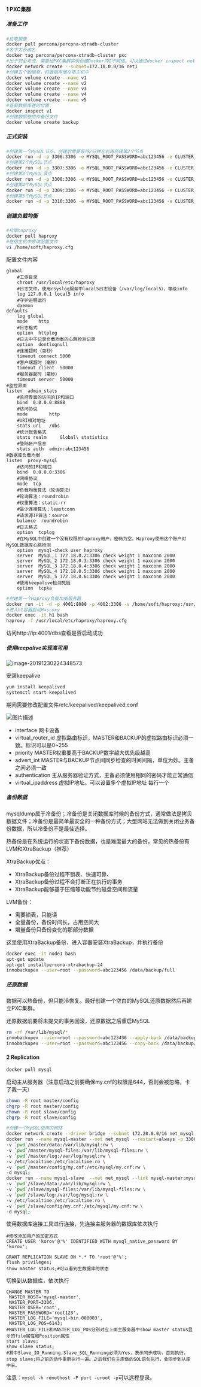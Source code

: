 #### 1 PXC集群

##### 准备工作

```bash
#拉取镜像
docker pull percona/percona-xtradb-cluster
#名字太长改名
docker tag percona/percona-xtradb-cluster pxc
#出于安全考虑，需要给PXC集群实例创建Docker内I不网络。可以通过docker inspect net1查看网络，和docker network rm net1删除网络
docker network create --subnet=172.18.0.0/16 net1
#创建五个数据卷，将数据存储在宿主机中
docker volume create --name v1
docker volume create --name v2
docker volume create --name v3
docker volume create --name v4
docker volume create --name v5
#查看数据库卷的位置
docker inspect v1
#创建数据卷用作备份文件
docker volume create backup
```

##### 正式安装

```bash
#创建第一个MySQL节点，创建后需要等待2分钟左右再创建第2个节点
docker run -d -p 3306:3306 -e MYSQL_ROOT_PASSWORD=abc123456 -e CLUSTER_NAME=PXC -e XTRABACKUP_PASSWORD=abc123456 -v v1:/var/lib/mysql -v backup:/data --privileged --name=node1 --net=net1 --ip 172.18.0.2 pxc
#创建第2个MySQL节点
docker run -d -p 3307:3306 -e MYSQL_ROOT_PASSWORD=abc123456 -e CLUSTER_NAME=PXC -e XTRABACKUP_PASSWORD=abc123456 -e CLUSTER_JOIN=node1 -v v2:/var/lib/mysql -v backup:/data --privileged --name=node2 --net=net1 --ip 172.18.0.3 pxc
#创建第3个MySQL节点
docker run -d -p 3308:3306 -e MYSQL_ROOT_PASSWORD=abc123456 -e CLUSTER_NAME=PXC -e XTRABACKUP_PASSWORD=abc123456 -e CLUSTER_JOIN=node1 -v v3:/var/lib/mysql --privileged --name=node3 --net=net1 --ip 172.18.0.4 pxc
#创建第4个MySQL节点
docker run -d -p 3309:3306 -e MYSQL_ROOT_PASSWORD=abc123456 -e CLUSTER_NAME=PXC -e XTRABACKUP_PASSWORD=abc123456 -e CLUSTER_JOIN=node1 -v v4:/var/lib/mysql --privileged --name=node4 --net=net1 --ip 172.18.0.5 pxc
#创建第5个MySQL节点
docker run -d -p 3310:3306 -e MYSQL_ROOT_PASSWORD=abc123456 -e CLUSTER_NAME=PXC -e XTRABACKUP_PASSWORD=abc123456 -e CLUSTER_JOIN=node1 -v v5:/var/lib/mysql -v backup:/data --privileged --name=node5 --net=net1 --ip 172.18.0.6 pxc
```

##### 创建负载均衡

```bash
#拉取haproxy
docker pull haproxy
#在宿主机中修改配置文件
vi /home/soft/haproxy.cfg
```

配置文件内容

```
global
    #工作目录
    chroot /usr/local/etc/haproxy
    #日志文件，使用rsyslog服务中local5日志设备（/var/log/local5），等级info
    log 127.0.0.1 local5 info
    #守护进程运行
    daemon
defaults
    log global
    mode    http
    #日志格式
    option  httplog
    #日志中不记录负载均衡的心跳检测记录
    option  dontlognull
    #连接超时（毫秒）
    timeout connect 5000
    #客户端超时（毫秒）
    timeout client  50000
    #服务器超时（毫秒）
    timeout server  50000
#监控界面   
listen  admin_stats
    #监控界面的访问的IP和端口
    bind  0.0.0.0:8888
    #访问协议
    mode        http
    #URI相对地址
    stats uri   /dbs
    #统计报告格式
    stats realm     Global\ statistics
    #登陆帐户信息
    stats auth  admin:abc123456
#数据库负载均衡
listen  proxy-mysql
    #访问的IP和端口
    bind  0.0.0.0:3306  
    #网络协议
    mode  tcp
    #负载均衡算法（轮询算法）
    #轮询算法：roundrobin
    #权重算法：static-rr
    #最少连接算法：leastconn
    #请求源IP算法：source 
    balance  roundrobin
    #日志格式
    option  tcplog
    #在MySQL中创建一个没有权限的haproxy用户，密码为空。Haproxy使用这个账户对MySQL数据库心跳检测
    option  mysql-check user haproxy
    server  MySQL_1 172.18.0.2:3306 check weight 1 maxconn 2000  
    server  MySQL_2 172.18.0.3:3306 check weight 1 maxconn 2000  
    server  MySQL_3 172.18.0.4:3306 check weight 1 maxconn 2000 
    server  MySQL_4 172.18.0.5:3306 check weight 1 maxconn 2000
    server  MySQL_5 172.18.0.6:3306 check weight 1 maxconn 2000
    #使用keepalive检测死链
    option  tcpka  
```

```bash
#创建第一个Haproxy负载均衡服务器
docker run -it -d -p 4001:8888 -p 4002:3306 -v /home/soft/haproxy:/usr/local/etc/haproxy --name h1 --privileged --net=net1 --ip 172.18.0.7 haproxy
#进入h1容器启动Hasroxy
docker exec -it h1 bash
haproxy -f /usr/local/etc/haproxy/haproxy.cfg
```

访问http://ip:4001/dbs查看是否启动成功

##### 使用keepalive实现高可用

![image-20191230224348573](F:/MyGitHub/ChinaGitHub/gitee/MyNote/技术/docker/picture/image-20191230224348573.png)

安装keepalive

```bash
yum install keepalived
systemctl start keepalived
```

期间需要修改配置文件/etc/keepalived/keepalived.conf

![图片描述](F:/MyGitHub/ChinaGitHub/gitee/MyNote/技术/docker/picture/5baf4b9000011b0807820397.png)

- interface 网卡设备
- virtual_router_id 虚拟路由标识，MASTER和BACKUP的虚拟路由标识必须一致。标识可以是0~255
- priority MASTER权重要高于BACKUP数字越大优先级越高
- advert_int  MASTER与BACKUP节点间同步检查的时间间隔，单位为妙。主备之间必须一致
- authentication 主从服务器验证方式，主备必须使用相同的密码才能正常通信
- virtual_ipaddress 虚拟IP地址。可以设置多个虚拟IP地址 每行一个

##### 备份数据

mysqldump属于冷备份；冷备份是关闭数据库时候的备份方式，通常做法是拷贝数据文件；冷备份是最简单最安全的一种备份方式；大型网站无法做到关闭业务备份数据，所以冷备份不是最佳选择。

热备份是在系统运行的状态下备份数据，也是难度最大的备份，常见的热备份有LVM和XtraBackup（推荐）

XtraBackup优点：

- XtraBackup备份过程不锁表、快速可靠、
- XtraBackup备份过程不会打断正在执行的事务
- XtraBackup能够基于压缩等功能节约磁盘空间和流量

LVM备份：

- 需要锁表，只能读
- 全量备份，备份时间长，占用空间大
- 增量备份只备份变化的那部分数据

这里使用XtraBackup备份，进入容器安装XtraBackup，并执行备份

```bash
docker exec -it node1 bash
apt-get update
apt-get installpercona-xtrabackup-24
innobackupex --user=root --password=abc123456 /data/backup/full
```

##### 还原数据

数据可以热备份，但只能冷恢复。最好创建一个空白的MySQL还原数据然后再建立PXC集群。

还原数据前要将未提交的事务回滚，还原数据之后重启MySQL

```bash
rm -rf /var/lib/mysql/*
innobackupex --user=root --password=abc123456 --apply-back /data/backup/full/2018/04-15105-09-07/ 回滚
innobackupex --user=root --password=abc123456 --copy-back /data/backup/full/2018/04-15105-09-07/ 还原
```

#### 2 Replication

```bash
docker pull mysql
```

启动主从服务器（注意启动之前要确保my.cnf的权限是644，否则会被忽略，卡了我一天）

```bash
chown -R root master/config
chgrp -R root master/config
chown -R root slave/config
chgrp -R root slave/config

#创建一个MySQL使用的网络
docker network create --driver bridge --subnet 172.20.0.0/16 net_mysql
docker run --name mysql-master --net net_mysql --restart=always -p 3306:3306 -e MYSQL_ROOT_PASSWORD=root123 \
-v `pwd`/master/data:/var/lib/mysql:rw \
-v `pwd`/master/mysql-files:/var/lib/mysql-files:rw \
-v `pwd`/master/log:/var/log/mysql:rw \
-v /etc/localtime:/etc/localtime:ro \
-v `pwd`/master/config/my.cnf:/etc/mysql/my.cnf:rw \
-d mysql;
docker run --name mysql-slave  --net net_mysql --link mysql-master:mysql-master --restart=always -p 3307:3306 -e MYSQL_ROOT_PASSWORD=root123 \
-v `pwd`/slave/data:/var/lib/mysql:rw \
-v `pwd`/slave/mysql-files:/var/lib/mysql-files:rw \
-v `pwd`/slave/log:/var/log/mysql:rw \
-v /etc/localtime:/etc/localtime:ro \
-v `pwd`/slave/config/my.cnf:/etc/mysql/my.cnf:rw \
-d mysql;
```

使用数据库连接工具进行连接，先连接主服务器的数据库依次执行

```MySQL 
#修改添加用户的加密方式
CREATE USER 'korov'@'%' IDENTIFIED WITH mysql_native_password BY 'korov';

GRANT REPLICATION SLAVE ON *.* TO 'root'@'%';
flush privileges;
show master status;#可以看到主数据库的状态
```

切换到从数据库，依次执行

```mysql
CHANGE MASTER TO
 MASTER_HOST='mysql-master',
 MASTER_PORT=3306,
 MASTER_USER='root',
 MASTER_PASSWORD='root123',
 MASTER_LOG_FILE='mysql-bin.000003',
 MASTER_LOG_POS=6143;
#MASTER_LOG_FILE和MASTER_LOG_POS分别对应上面主服务器中show master status显示的file属性和Position属性
start slave;
show slave status;
#其中Slave_IO_Running,Slave_SQL_Running必须为Yes，表示同步成功，否则执行，stop slave;将之前的动作重新执行一遍。之后我们在主库做的SQL语句执行，会同步到从库中来。
```

注意：`mysql -h remothost -P port -uroot -p`可以远程登录。